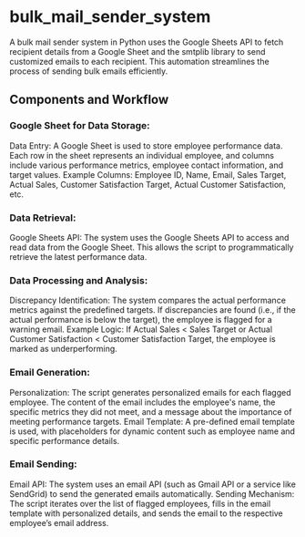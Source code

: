# bulk_mail_sender_system
A bulk mail sender system in Python uses the Google Sheets API to fetch recipient details from a Google Sheet and the smtplib library to send customized emails to each recipient. This automation streamlines the process of sending bulk emails efficiently.

## Components and Workflow
### Google Sheet for Data Storage:

Data Entry: A Google Sheet is used to store employee performance data. Each row in the sheet represents an individual employee, and columns include various performance metrics, employee contact information, and target values.
Example Columns: Employee ID, Name, Email, Sales Target, Actual Sales, Customer Satisfaction Target, Actual Customer Satisfaction, etc.

### Data Retrieval:
Google Sheets API: The system uses the Google Sheets API to access and read data from the Google Sheet. This allows the script to programmatically retrieve the latest performance data.

### Data Processing and Analysis:
Discrepancy Identification: 
The system compares the actual performance metrics against the predefined targets. If discrepancies are found (i.e., if the actual performance is below the target), the employee is flagged for a warning email.
Example Logic: If Actual Sales < Sales Target or Actual Customer Satisfaction < Customer Satisfaction Target, the employee is marked as underperforming.

### Email Generation:

Personalization: The script generates personalized emails for each flagged employee. The content of the email includes the employee's name, the specific metrics they did not meet, and a message about the importance of meeting performance targets.
Email Template: A pre-defined email template is used, with placeholders for dynamic content such as employee name and specific performance details.

### Email Sending:
Email API: The system uses an email API (such as Gmail API or a service like SendGrid) to send the generated emails automatically.
Sending Mechanism: The script iterates over the list of flagged employees, fills in the email template with personalized details, and sends the email to the respective employee’s email address.

